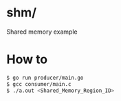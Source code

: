 # shm/

Shared memory example

# How to
```bash
$ go run producer/main.go
$ gcc consumer/main.c
$ ./a.out <Shared_Memory_Region_ID>
```
